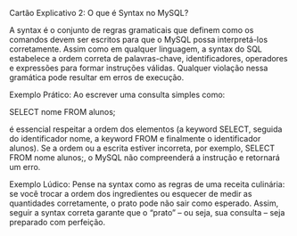 Cartão Explicativo 2: O que é Syntax no MySQL?

A syntax é o conjunto de regras gramaticais que definem como os comandos devem ser escritos para que o MySQL possa interpretá-los corretamente. Assim como em qualquer linguagem, a syntax do SQL estabelece a ordem correta de palavras-chave, identificadores, operadores e expressões para formar instruções válidas. Qualquer violação nessa gramática pode resultar em erros de execução.

Exemplo Prático:
Ao escrever uma consulta simples como:

SELECT nome FROM alunos;

é essencial respeitar a ordem dos elementos (a keyword SELECT, seguida do identificador nome, a keyword FROM e finalmente o identificador alunos). Se a ordem ou a escrita estiver incorreta, por exemplo, SELECT FROM nome alunos;, o MySQL não compreenderá a instrução e retornará um erro.

Exemplo Lúdico:
Pense na syntax como as regras de uma receita culinária: se você trocar a ordem dos ingredientes ou esquecer de medir as quantidades corretamente, o prato pode não sair como esperado. Assim, seguir a syntax correta garante que o “prato” – ou seja, sua consulta – seja preparado com perfeição.

